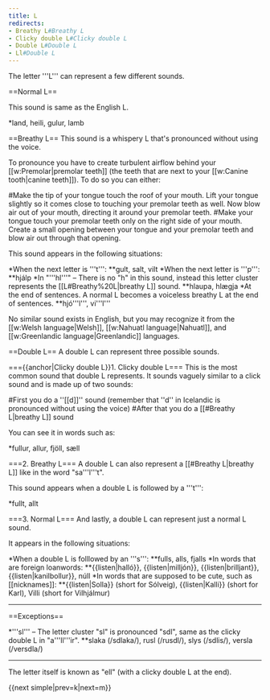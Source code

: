 ```yaml
---
title: L
redirects:
- Breathy L#Breathy L
- Clicky double L#Clicky double L
- Double L#Double L
- Ll#Double L
---
```


The letter '''L''' can represent a few different sounds.

==Normal L==

This sound is same as the English L.

*land, heili, gulur, lamb

==Breathy L==
This sound is a whispery L that's pronounced without using the voice.

To pronounce you have to create turbulent airflow behind your [[w:Premolar|premolar teeth]] (the teeth that are next to your [[w:Canine tooth|canine teeth]]). To do so you can either:

#Make the tip of your tongue touch the roof of your mouth. Lift your tongue slightly so it comes close to touching your premolar teeth as well. Now blow air out of your mouth, directing it around your premolar teeth.
#Make your tongue touch your premolar teeth only on the right side of your mouth. Create a small opening between your tongue and your premolar teeth and blow air out through that opening.

This sound appears in the following situations:

*When the next letter is '''t''':
**gult, salt, vilt
*When the next letter is '''p''':
**hjálp
*In "'''hl'''" – There is no "h" in this sound, instead this letter cluster represents the [[L#Breathy%20L|breathy L]] sound.
**hlaupa, hlægja
*At the end of sentences. A normal L becomes a voiceless breathy L at the end of sentences.
**hjó'''l''', vi'''l'''

No similar sound exists in English, but you may recognize it from the [[w:Welsh language|Welsh]], [[w:Nahuatl language|Nahuatl]], and [[w:Greenlandic language|Greenlandic]] languages.

==Double L==
A double L can represent three possible sounds.

==={{anchor|Clicky double L}}1. Clicky double L===
This is the most common sound that double L represents. It sounds vaguely similar to a click sound and is made up of two sounds:

#First you do a ''[[d]]'' sound (remember that ''d'' in Icelandic is pronounced without using the voice)
#After that you do a [[#Breathy L|breathy L]] sound

You can see it in words such as:

*fullur, allur, fjöll, sæll

===2. Breathy L===
A double L can also represent a [[#Breathy L|breathy L]] like in the word "sa'''l'''t".

This sound appears when a double L is followed by a '''t''':

*fullt, allt

===3. Normal L===
And lastly, a double L can represent just a normal L sound.

It appears in the following situations:

*When a double L is folllowed by an '''s''':
**fulls, alls, fjalls
*In words that are foreign loanwords:
**{{listen|halló}}, {{listen|milljón}}, {{listen|brilljant}}, {{listen|kanilbollur}}, núll
*In words that are supposed to be cute, such as [[nicknames]]:
**{{listen|Solla}} (short for Sólveig), {{listen|Kalli}} (short for Karl), Villi (short for Vilhjálmur)

***

==Exceptions==

*'''sl''' – The letter cluster "sl" is pronounced "sdl", same as the clicky double L in "a'''ll'''ir".
**slaka (/sdlaka/), rusl (/rusdl/), slys (/sdlis/), versla (/versdla/)

***

The letter itself is known as "ell" (with a clicky double L at the end).

{{next simple|prev=k|next=m}}